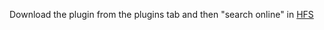 Download the plugin from the plugins tab and then "search online" in <a href="https://github.com/rejetto/hfs">HFS</a>
